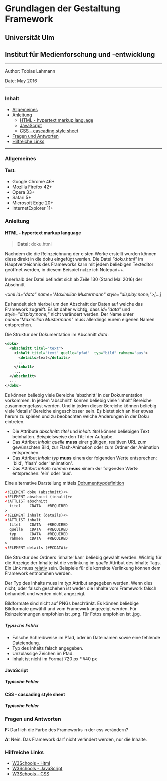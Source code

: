 # Grundlagen der Gestaltung Framework

## Universität Ulm
## Institut für Medienforschung und -entwicklung

---------------
Author: Tobias Lahmann

Date: May 2016

---------------
### Inhalt
* [Allgemeines](#allgemein)
* [Anleitung](#anleitung)
  * [HTML - hypertext markup language](#html)
  * [JavaScript](#javascript)
  * [CSS - cascading style sheet](#css)
* [Fragen und Antworten](#fragen-und-antworten)
* [Hilfreiche Links](#hilfreiche-links)

---------------
### Allgemeines
#### Test: 
* Google Chrome 46+ 
* Mozilla Firefox 42+ 
* Opera 33+
* Safari 5+
* Microsoft Edge 20+
* InternetExplorer 11+

### Anleitung
#### HTML - hypertext markup language
> **Datei:** doku.html

Nachdem die die Reinzeichnung der ersten Werke erstellt wurden können diese direkt in die doku eingefügt werden. Die Datei *"doku.html"* im Hauptverzeichnis des Frameworks kann mit jedem beliebigen Texteditor geöffnet werden, in diesem Beispiel nutze ich Notepad++.

Innerhalb der Datei befindet sich ab Zeile 130 (Stand Mai 2016) der Abschnitt 

*\<xml id="data" name="Maximilian Mustermann" style="display:none;"\>[...]* 

Es handelt sich hierbei um den Abschnitt der Daten auf welche das Framework zugreift. Es ist daher wichtig, dass *id="data"* und *style="display:none;"* nicht verändert werden. Der Name unter *name="Maximilian Mustermann"* muss allerdings eurem eigenen Namen entsprechen.

Die Struktur der Dokumentation im Abschnitt *data*:

```xml
<doku>
  <abschnitt titel="text">
    <inhalt titel="text" quelle="pfad"  typ="bild" rahmen="aus">
      <details>text</details>
      ...
    </inhalt>
    ...
  </abschnitt>
  ...
</doku>
```
Es können beliebig viele Bereiche 'abschnitt' in der Dokumentation vorkommen. In jedem 'abschnitt' können beliebig viele 'inhalt' Bereiche zusammengefasst werden. Und in jedem dieser Bereiche können beliebig viele 'details' Bereiche eingeschlossen sein. Es bietet sich an hier etwas herum zu spielen und zu beobachten welche Änderungen in der Doku eintreten. 

* Die Attribute *abschnitt: titel* und *inhalt: titel* können beliebigen Text beinhalten. Beispielsweise den Titel der Aufgabe.
* Das Attribut *inhalt: quelle* **muss** einer gültigen, realtiven URL zum gewünschten Bild, zur Flash-Animation oder zum Ordner der Animation entsprechen.
* Das Attribut *inhalt: typ* **muss** einem der folgenden Werte entsprechen: 'bild', 'flash' oder 'animation'.
* Das Attribut *inhalt: rahmen* **muss** einem der folgenden Werte entsprechen: 'ein' oder 'aus'.

Eine alternative Darstellung mittels [Dokumenttypdefinition](https://de.wikipedia.org/wiki/Dokumenttypdefinition)

```xml
<!ELEMENT doku (abschnitt)+>
<!ELEMENT abschnitt (inhalt)+>
<!ATTLIST abschnitt
  titel    CDATA   #REQUIRED
>
<!ELEMENT inhalt (details)+>
<!ATTLIST inhalt
  titel    CDATA   #REQUIRED
  quelle   CDATA   #REQUIRED
  typ      CDATA   #REQUIRED
  rahmen   CDATA   #REQUIRED
>
<!ELEMENT details (#PCDATA)>
```
Die Struktur des Ordners 'inhalte' kann beliebig gewählt werden. Wichtig für die Anzeige der Inhalte ist die verlinkung im *quelle* Attribut des inhalte Tags. Ein Link muss [relativ](https://de.wikipedia.org/wiki/Uniform_Resource_Locator#Relative_URLs) sein. Beispiele für die korrekte Verlinkung können dem Framework entnommen werden.

Der Typ des Inhalts muss im *typ* Attribut angegeben werden. Wenn dies nicht, oder falsch geschehen ist weden die Inhalte vom Framework falsch behandelt und werden nicht angezeigt.

Bildformate sind nicht auf PNGs beschränkt. Es können beliebige Bildformate gewählt und vom Framework angezeigt werden. Für Reinzeichnungen empfohlen ist .png. Für Fotos empfohlen ist .jpg.

##### Typische Fehler
* Falsche Schreibweise im Pfad, oder im Dateinamen sowie eine fehlende Dateiendung.
* Typ des Inhalts falsch angegeben.
* Unzulässige Zeichen im Pfad.
* Inhalt ist nicht im Format 720 px * 540 px

#### JavaScript 
##### Typische Fehler

#### CSS - cascading style sheet
##### Typische Fehler

### Fragen und Antworten
**F:** Darf ich die Farbe des Frameworks in der css verändern?

**A:** Nein. Das Framework darf nicht verändert werden, nur die Inhalte.

### Hilfreiche Links
* [W3Schools - Html](http://www.w3schools.com/html/)
* [W3Schools - JavaScript](http://www.w3schools.com/js/)
* [W3Schools - CSS](http://www.w3schools.com/css/)
